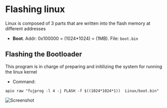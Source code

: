 # Flashing linux

Linux is composed of 3 parts that are written into the flash memory at different addresses

* **Boot**. Addr: 0x100000 = (1024*1024) = (1MB). File: `boot.bin`

## Flashing the Bootloader

This program is in charge of preparing and initilizing the system for running the linux kernel

* Command:

```
apio raw "fujprog -l 4 -j FLASH -f $((1024*1024*1))  Linux/boot.bin"
```
![Screenshot](../Images/01-linux.png)

